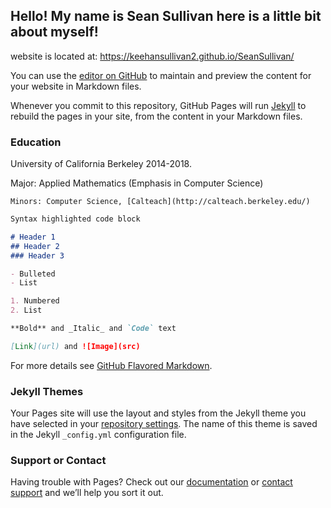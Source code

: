 ## Hello! My name is Sean Sullivan here is a little bit about myself! 

website is located at: https://keehansullivan2.github.io/SeanSullivan/

You can use the [editor on GitHub](https://github.com/keehansullivan2/SeanSullivanWebsite/edit/master/README.md) to maintain and preview the content for your website in Markdown files.

Whenever you commit to this repository, GitHub Pages will run [Jekyll](https://jekyllrb.com/) to rebuild the pages in your site, from the content in your Markdown files.

### Education

University of California Berkeley 2014-2018. 

  Major: Applied Mathematics (Emphasis in Computer Science)
  
    Minors: Computer Science, [Calteach](http://calteach.berkeley.edu/)

```markdown
Syntax highlighted code block

# Header 1
## Header 2
### Header 3

- Bulleted
- List

1. Numbered
2. List

**Bold** and _Italic_ and `Code` text

[Link](url) and ![Image](src)
```

For more details see [GitHub Flavored Markdown](https://guides.github.com/features/mastering-markdown/).

### Jekyll Themes

Your Pages site will use the layout and styles from the Jekyll theme you have selected in your [repository settings](https://github.com/keehansullivan2/SeanSullivanWebsite/settings). The name of this theme is saved in the Jekyll `_config.yml` configuration file.

### Support or Contact

Having trouble with Pages? Check out our [documentation](https://help.github.com/categories/github-pages-basics/) or [contact support](https://github.com/contact) and we’ll help you sort it out.
